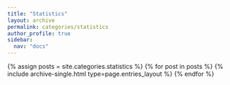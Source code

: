 ```yaml
---
title: "Statistics"
layout: archive
permalink: categories/statistics
author_profile: true
sidebar:
  nav: "docs"
---
```



{% assign posts = site.categories.statistics %}
{% for post in posts %} {% include archive-single.html type=page.entries_layout %} {% endfor %}